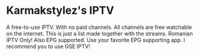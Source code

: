 # Karmakstylez's IPTV
A free-to-use IPTV. With no paid channels. All channels are free watchable on the internet. This is just a list made together with the streams. Romanian IPTV Only! Also EPG supported. Use your favorite EPG supporting app. I recommend you to use GSE IPTV!
